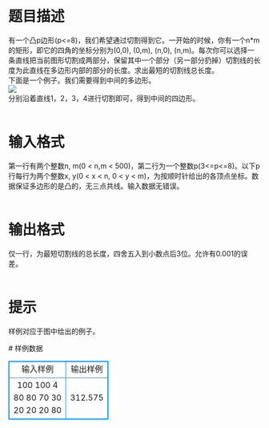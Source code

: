 # 

 
 # 题目描述 
<p>
有一个凸p边形(p<=8)，我们希望通过切割得到它。一开始的时候，你有一个n*m的矩形，即它的四角的坐标分别为(0,0), (0,m), (n,0), (n,m)。每次你可以选择一条直线把当前图形切割成两部分，保留其中一个部分（另一部分扔掉）切割线的长度为此直线在多边形内部的部分的长度。求出最短的切割线总长度。<br>下面是一个例子。我们需要得到中间的多边形。<br> <img border="0" src="/source/joyoi/tyvj-3543/img/aHR0cDovL3d3dy5qb3lvaS5jbi9wcm9ibGVtL3R5dmotMzU0My9wcm9ibGVtc19pbWFnZXMvMjM5MC8xLmpwZw==.jpg"><br>分别沿着直线1，2，3，4进行切割即可，得到中间的四边形。<br><br></p> 

 
 # 输入格式 
<p>
第一行有两个整数n, m(0 < n,m < 500)，第二行为一个整数p(3<=p<=8)。以下p行每行为两个整数x, y(0 < x < n, 0 < y < m)，为按顺时针给出的各顶点坐标。数据保证多边形的是凸的，无三点共线。输入数据无错误。<br><br></p> 

 
 # 输出格式 
<p>
仅一行，为最短切割线的总长度，四舍五入到小数点后3位。允许有0.001的误差。<br><br></p> 

 
 # 提示 
<p>
样例对应于图中给出的例子。<br></p> 
# 样例数据
<style>
        table,table tr th, table tr td { border:1px solid #0094ff; }
        table { width: 200px; min-height: 25px; line-height: 25px; text-align: center; border-collapse: collapse;}   
    </style>
<table>
	<tr>
		<td>输入样例</td>
		<td>输出样例</td>
	</tr>
<tr><td>100 100
4
80 80
70 30
20 20
20 80

</td><td>312.575
</td></tr></table>
